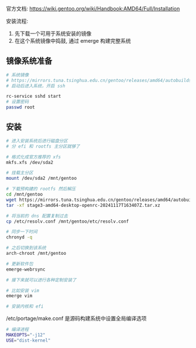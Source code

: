 
官方文档: https://wiki.gentoo.org/wiki/Handbook:AMD64/Full/Installation

安装流程: 
1. 先下载一个可用于系统安装的镜像
2. 在这个系统镜像中捣鼓, 通过 emerge 构建完整系统

## 镜像系统准备

```sh
# 系统镜像
# https://mirrors.tuna.tsinghua.edu.cn/gentoo/releases/amd64/autobuilds/ 选择 current-install-amd64-minimal
# 启动后进入系统，开启 ssh

rc-service sshd start
# 设置密码
passwd root
```

## 安装


```sh
# 进入安装系统后进行磁盘分区
# 分 efi 和 rootfs 主分区就够了

# 格式化成官方推荐的 xfs
mkfs.xfs /dev/sda2

# 挂载主分区
mount /dev/sda2 /mnt/gentoo

# 下载预构建的 rootfs 然后解压
cd /mnt/gentoo
wget https://mirrors.tuna.tsinghua.edu.cn/gentoo/releases/amd64/autobuilds/current-stage3-amd64-desktop-openrc/stage3-amd64-desktop-openrc-20241117T163407Z.tar.xz
tar -xf stage3-amd64-desktop-openrc-20241117T163407Z.tar.xz

# 将当前的 dns 配置复制过去
cp /etc/resolv.conf /mnt/gentoo/etc/resolv.conf

# 同步一下时间
chronyd -q

# 之后切换到该系统
arch-chroot /mnt/gentoo

# 更新软件包
emerge-webrsync

# 接下来就可以进行各种定制安装了

# 比如安装 vim 
emerge vim

# 安装内核和 efi

```

/etc/portage/make.conf 是源码构建系统中设置全局编译选项

```sh
# 编译进程
MAKEOPTS="-j12"
USE="dist-kernel"
```
